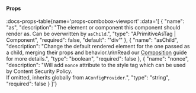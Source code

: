 <!-- This file was automatic generated. Do not edit it manually -->

#### Props
:docs-props-table{name='props-combobox-viewport' :data='[
  {
    "name": "as",
    "description": "The element or component this component should render as. Can be overwritten by `asChild`.",
    "type": "APrimitiveAsTag | Component",
    "required": false,
    "default": "\'div\'"
  },
  {
    "name": "asChild",
    "description": "Change the default rendered element for the one passed as a child, merging their props and behavior.\\n\\nRead our [Composition](https://akar.vinicunca.dev/core/guides/composition) guide for more details.",
    "type": "boolean",
    "required": false
  },
  {
    "name": "nonce",
    "description": "Will add `nonce` attribute to the style tag which can be used by Content Security Policy. <br> If omitted, inherits globally from `AConfigProvider`.",
    "type": "string",
    "required": false
  }
]'} 
